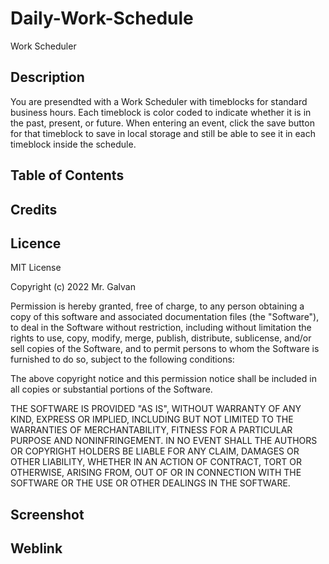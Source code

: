 # Daily-Work-Schedule

Work Scheduler

## Description

You are presendted with a Work Scheduler with timeblocks for standard business hours. Each timeblock is color coded to indicate whether it is in the past, present, or future. When entering an event, click the save button for that timeblock to save in local storage and still be able to see it in each timeblock inside the schedule.

## Table of Contents

## Credits

## Licence

MIT License

Copyright (c) 2022 Mr. Galvan

Permission is hereby granted, free of charge, to any person obtaining a copy
of this software and associated documentation files (the "Software"), to deal
in the Software without restriction, including without limitation the rights
to use, copy, modify, merge, publish, distribute, sublicense, and/or sell
copies of the Software, and to permit persons to whom the Software is
furnished to do so, subject to the following conditions:

The above copyright notice and this permission notice shall be included in all
copies or substantial portions of the Software.

THE SOFTWARE IS PROVIDED "AS IS", WITHOUT WARRANTY OF ANY KIND, EXPRESS OR
IMPLIED, INCLUDING BUT NOT LIMITED TO THE WARRANTIES OF MERCHANTABILITY,
FITNESS FOR A PARTICULAR PURPOSE AND NONINFRINGEMENT. IN NO EVENT SHALL THE
AUTHORS OR COPYRIGHT HOLDERS BE LIABLE FOR ANY CLAIM, DAMAGES OR OTHER
LIABILITY, WHETHER IN AN ACTION OF CONTRACT, TORT OR OTHERWISE, ARISING FROM,
OUT OF OR IN CONNECTION WITH THE SOFTWARE OR THE USE OR OTHER DEALINGS IN THE
SOFTWARE.

## Screenshot

## Weblink
